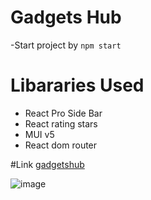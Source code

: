 # Gadgets Hub
-Start project by `npm start`

# Libararies Used
- React Pro Side Bar
- React rating stars
- MUI v5
- React dom router

#Link 
[gadgetshub](https://gadgetshub.netlify.app/)

![image](https://user-images.githubusercontent.com/84835379/227106020-7d00d724-dbfc-4690-ac95-84d5224fff79.png)
